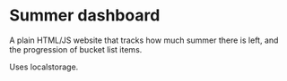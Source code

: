 # Summer dashboard

A plain HTML/JS website that tracks how much summer there is left, and the progression of bucket list items.

Uses localstorage.

